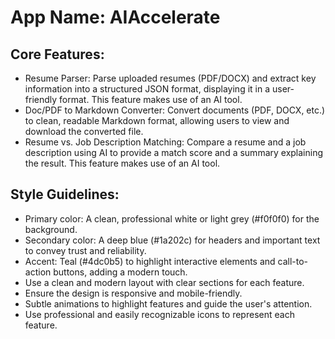 # **App Name**: AIAccelerate

## Core Features:

- Resume Parser: Parse uploaded resumes (PDF/DOCX) and extract key information into a structured JSON format, displaying it in a user-friendly format. This feature makes use of an AI tool.
- Doc/PDF to Markdown Converter: Convert documents (PDF, DOCX, etc.) to clean, readable Markdown format, allowing users to view and download the converted file.
- Resume vs. Job Description Matching: Compare a resume and a job description using AI to provide a match score and a summary explaining the result. This feature makes use of an AI tool.

## Style Guidelines:

- Primary color: A clean, professional white or light grey (#f0f0f0) for the background.
- Secondary color: A deep blue (#1a202c) for headers and important text to convey trust and reliability.
- Accent: Teal (#4dc0b5) to highlight interactive elements and call-to-action buttons, adding a modern touch.
- Use a clean and modern layout with clear sections for each feature.
- Ensure the design is responsive and mobile-friendly.
- Subtle animations to highlight features and guide the user's attention.
- Use professional and easily recognizable icons to represent each feature.